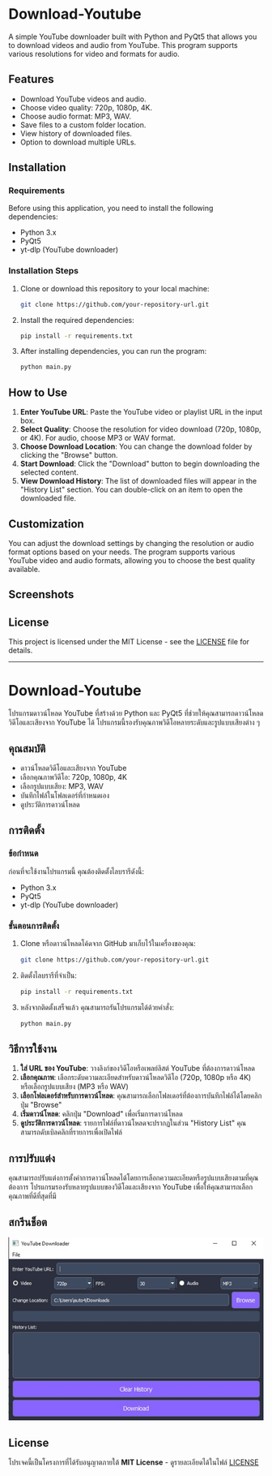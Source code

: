 # Download-Youtube
A simple YouTube downloader built with Python and PyQt5 that allows you to download videos and audio from YouTube. This program supports various resolutions for video and formats for audio.

## Features
- Download YouTube videos and audio.
- Choose video quality: 720p, 1080p, 4K.
- Choose audio format: MP3, WAV.
- Save files to a custom folder location.
- View history of downloaded files.
- Option to download multiple URLs.

## Installation
### Requirements
Before using this application, you need to install the following dependencies:

- Python 3.x
- PyQt5
- yt-dlp (YouTube downloader)

### Installation Steps
1. Clone or download this repository to your local machine:
    ```bash
    git clone https://github.com/your-repository-url.git
    ```

2. Install the required dependencies:
    ```bash
    pip install -r requirements.txt
    ```

3. After installing dependencies, you can run the program:
    ```bash
    python main.py
    ```

## How to Use

1. **Enter YouTube URL**: Paste the YouTube video or playlist URL in the input box.
2. **Select Quality**: Choose the resolution for video download (720p, 1080p, or 4K). For audio, choose MP3 or WAV format.
3. **Choose Download Location**: You can change the download folder by clicking the "Browse" button.
4. **Start Download**: Click the "Download" button to begin downloading the selected content.
5. **View Download History**: The list of downloaded files will appear in the "History List" section. You can double-click on an item to open the downloaded file.

## Customization
You can adjust the download settings by changing the resolution or audio format options based on your needs. The program supports various YouTube video and audio formats, allowing you to choose the best quality available.

## Screenshots


## License
This project is licensed under the MIT License - see the [LICENSE](LICENSE) file for details.

---

# Download-Youtube
โปรแกรมดาวน์โหลด YouTube ที่สร้างด้วย Python และ PyQt5 ที่ช่วยให้คุณสามารถดาวน์โหลดวิดีโอและเสียงจาก YouTube ได้ โปรแกรมนี้รองรับคุณภาพวิดีโอหลายระดับและรูปแบบเสียงต่าง ๆ

## คุณสมบัติ
- ดาวน์โหลดวิดีโอและเสียงจาก YouTube
- เลือกคุณภาพวิดีโอ: 720p, 1080p, 4K
- เลือกรูปแบบเสียง: MP3, WAV
- บันทึกไฟล์ในโฟลเดอร์ที่กำหนดเอง
- ดูประวัติการดาวน์โหลด

## การติดตั้ง
### ข้อกำหนด
ก่อนที่จะใช้งานโปรแกรมนี้ คุณต้องติดตั้งไลบรารีดังนี้:

- Python 3.x
- PyQt5
- yt-dlp (YouTube downloader)

### ขั้นตอนการติดตั้ง
1. Clone หรือดาวน์โหลดโค้ดจาก GitHub มาเก็บไว้ในเครื่องของคุณ:
    ```bash
    git clone https://github.com/your-repository-url.git
    ```

2. ติดตั้งไลบรารีที่จำเป็น:
    ```bash
    pip install -r requirements.txt
    ```

3. หลังจากติดตั้งเสร็จแล้ว คุณสามารถรันโปรแกรมได้ด้วยคำสั่ง:
    ```bash
    python main.py
    ```

## วิธีการใช้งาน

1. **ใส่ URL ของ YouTube**: วางลิงก์ของวิดีโอหรือเพลย์ลิสต์ YouTube ที่ต้องการดาวน์โหลด
2. **เลือกคุณภาพ**: เลือกระดับความละเอียดสำหรับดาวน์โหลดวิดีโอ (720p, 1080p หรือ 4K) หรือเลือกรูปแบบเสียง (MP3 หรือ WAV)
3. **เลือกโฟลเดอร์สำหรับการดาวน์โหลด**: คุณสามารถเลือกโฟลเดอร์ที่ต้องการบันทึกไฟล์ได้โดยคลิกปุ่ม "Browse"
4. **เริ่มดาวน์โหลด**: คลิกปุ่ม "Download" เพื่อเริ่มการดาวน์โหลด
5. **ดูประวัติการดาวน์โหลด**: รายการไฟล์ที่ดาวน์โหลดจะปรากฏในส่วน "History List" คุณสามารถดับเบิลคลิกที่รายการเพื่อเปิดไฟล์

## การปรับแต่ง
คุณสามารถปรับแต่งการตั้งค่าการดาวน์โหลดได้โดยการเลือกความละเอียดหรือรูปแบบเสียงตามที่คุณต้องการ โปรแกรมรองรับหลายรูปแบบของวิดีโอและเสียงจาก YouTube เพื่อให้คุณสามารถเลือกคุณภาพที่ดีที่สุดที่มี

## สกรีนช็อต
![Screenshot1](Download.png)

## License
โปรเจคนี้เป็นโครงการที่ได้รับอนุญาตภายใต้ **MIT License** - ดูรายละเอียดได้ในไฟล์ [LICENSE](LICENSE)
